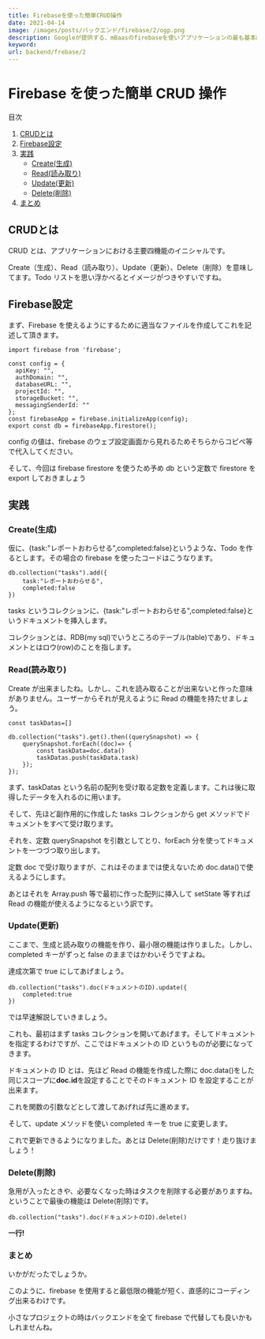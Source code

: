 ```yaml
---
title: Firebaseを使った簡単CRUD操作
date: 2021-04-14
image: /images/posts/バックエンド/firebase/2/ogp.png
description: Googleが提供する、mBaasのfirebaseを使いアプリケーションの最も基本的な機能であるCRUDを一つ一つ説明します。
keyword:
url: backend/frebase/2
---
```


# Firebase を使った簡単 CRUD 操作

<div>
   <p>目次</p>
   <ol>
      <li>
         <a href="#1">CRUDとは</a>
      </li>
      <li>
         <a href="#2">Firebase設定</a>
      </li>
      <li>
        <a href="#3">実践</a>
		         <ul>
            <li>
              <a href="#3-1">Create(生成)</a>
            </li>
			            <li>
              <a href="#3-2">Read(読み取り)</a>
            </li>
			            <li>
              <a href="#3-3">Update(更新)</a>
            </li>
			            <li>
              <a href="#3-4">Delete(削除)</a>
            </li>
         </ul>	 
      </li>
	        <li>
         <a href="#4">まとめ</a>
      </li>
   </ol>
</div>

<h2 id="1">CRUDとは</h2>

CRUD とは、アプリケーションにおける主要四機能のイニシャルです。

Create（生成）、Read（読み取り）、Update（更新）、Delete（削除）を意味してます。Todo リストを思い浮かべるとイメージがつきやすいですね。

<h2 id="2">Firebase設定</h2>

まず、Firebase を使えるようにするために適当なファイルを作成してこれを記述して頂きます。

```
import firebase from 'firebase';

const config = {
  apiKey: "",
  authDomain: "",
  databaseURL: "",
  projectId: "",
  storageBucket: "",
  messagingSenderId: ""
};
const firebaseApp = firebase.initializeApp(config);
export const db = firebaseApp.firestore();
```

config の値は、firebase のウェブ設定画面から見れるためそちらからコピペ等で代入してください。

そして、今回は firebase firestore を使うため予め db という定数で firestore を export しておきましょう

<h2 id="3">実践</h2>

<h3 id="3-1">Create(生成)</h3>

仮に、{task:"レポートおわらせる",completed:false}というような、Todo を作るとします。その場合の firebase を使ったコードはこうなります。

```
db.collection("tasks").add({
	task:"レポートおわらせる",
	completed:false
})
```

tasks というコレクションに、{task:"レポートおわらせる",completed:false}というドキュメントを挿入します。

コレクションとは、RDB(my sql)でいうところのテーブル(table)であり、ドキュメントとはロウ(row)のことを指します。

<h3 id="3-2">Read(読み取り)</h3>

Create が出来ましたね。しかし、これを読み取ることが出来ないと作った意味がありません。ユーザーからそれが見えるように Read の機能を持たせましょう。

```
const taskDatas=[]

db.collection("tasks").get().then((querySnapshot) => {
    querySnapshot.forEach((doc)=> {
		const taskData=doc.data()
		taskDatas.push(taskData.task)
    });
});
```

まず、taskDatas という名前の配列を受け取る定数を定義します。これは後に取得したデータを入れるのに用います。

そして、先ほど副作用的に作成した tasks コレクションから get メソッドでドキュメントをすべて受け取ります。

それを、定数 querySnapshot を引数としてとり、forEach 分を使ってドキュメントを一つづつ取り出します。

定数 doc で受け取りますが、これはそのままでは使えないため doc.data()で使えるようにします。

あとはそれを Array.push 等で最初に作った配列に挿入して setState 等すれば Read の機能が使えるようになるという訳です。

<h3 id="3-3">Update(更新)</h3>

ここまで、生成と読み取りの機能を作り、最小限の機能は作りました。しかし、completed キーがずっと false のままではかわいそうですよね。

達成次第で true にしてあげましょう。

```
db.collection("tasks").doc(ドキュメントのID).update({
	completed:true
})
```

では早速解説していきましょう。

これも、最初はまず tasks コレクションを開いてあげます。そしてドキュメントを指定するわけですが、ここではドキュメントの ID というものが必要になってきます。

ドキュメントの ID とは、先ほど Read の機能を作成した際に doc.data()をした同じスコープに**doc.id**を設定することでそのドキュメント ID を設定することが出来ます。

これを関数の引数などとして渡してあげれば先に進めます。

そして、update メソッドを使い completed キーを true に変更します。

これで更新できるようになりました。あとは Delete(削除)だけです！走り抜けましょう！

<h3 id="3-4">Delete(削除)</h3>

急用が入ったときや、必要なくなった時はタスクを削除する必要がありますね。ということで最後の機能は Delete(削除)です。

```
db.collection("tasks").doc(ドキュメントのID).delete()
```

**一行!**

<h3 id="2">まとめ</h3>

いかがだったでしょうか。

このように、firebase を使用すると最低限の機能が短く、直感的にコーディング出来るわけです。

小さなプロジェクトの時はバックエンドを全て firebase で代替しても良いかもしれませんね。
